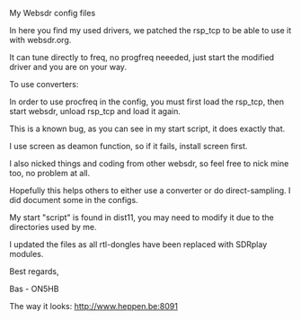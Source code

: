 My Websdr config files

In here you find my used drivers, we patched the rsp_tcp to be able to use it with websdr.org.

It can tune directly to freq, no progfreq neeeded, just start the modified driver and you are on your way.

To use converters:

In order to use procfreq in the config, you must first load the rsp_tcp, then start websdr, unload rsp_tcp and load it again.

This is a known bug, as you can see in my start script, it does exactly that. 

I use screen as deamon function, so if it fails, install screen first.

I also nicked things and coding from other websdr, so feel free to nick mine too, no problem at all.

Hopefully this helps others to either use a converter or do direct-sampling. I did document some in the configs.

My start "script" is found in dist11, you may need to modify it due to the directories used by me.

I updated the files as all rtl-dongles have been replaced with SDRplay modules.


Best regards,

Bas - ON5HB


The way it looks: http://www.heppen.be:8091
